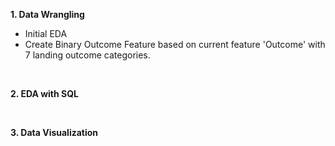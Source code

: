 
**1. Data Wrangling**

- Initial EDA 
- Create Binary Outcome Feature based on current feature 'Outcome' with 7 landing outcome categories.

</br>

**2. EDA with SQL**



</br>

**3. Data Visualization**
